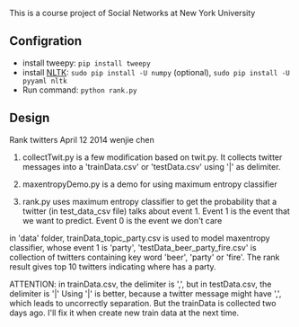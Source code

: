 This is a course project of Social Networks at New York University

Configration
---
* install tweepy: `pip install tweepy`
* install [NLTK](http://www.nltk.org/index.html): `sudo pip install -U numpy` (optional), `sudo pip install -U pyyaml nltk`
* Run command: `python rank.py`

Design
---
Rank twitters  April 12 2014
wenjie chen

1. collectTwit.py is a few modification based on twit.py. It collects twitter messages into a 'trainData.csv' or 'testData.csv' using '|' as delimiter. 

2. maxentropyDemo.py is a demo for using maximum entropy classifier

3. rank.py uses maximum entropy classifier to get the probability that a twitter (in test_data_csv file) talks about event 1. Event 1 is the event that we want to predict. Event 0 is the event we don't care

in 'data' folder, trainData_topic_party.csv is used to model maxentropy classifier, whose event 1 is 'party', 'testData_beer_party_fire.csv' is collection of twitters containing key word 'beer', 'party' or 'fire'. The rank result gives top 10 twitters indicating where has a party.


ATTENTION: in trainData.csv, the delimiter is ',', but in testData.csv, the delimiter is '|'
Using '|' is better, because a twitter message might have ',', which leads to uncorrectly separation. But the trainData is collected two days ago. I'll fix it when create new train data at the next time.
